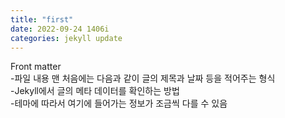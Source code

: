 ```yaml
---
title: "first"
date: 2022-09-24 1406i
categories: jekyll update
---
```


Front matter    
-파일 내용 맨 처음에는 다음과 같이 글의 제목과 날짜 등을 적어주는 형식   
-Jekyll에서 글의 메타 데이터를 확인하는 방법   
-테마에 따라서 여기에 들어가는 정보가 조금씩 다를 수 있음   
